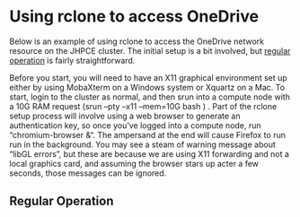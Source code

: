 # Using rclone to access OneDrive

Below is an example of using rclone to access the OneDrive network resource on the JHPCE cluster.  The initial setup is a bit involved, but [regular operation](#regular-operation) is fairly straightforward.

Before you start, you will need to have an X11 graphical environment set up either by using MobaXterm on a Windows system or Xquartz on a Mac.  To start, login to the cluster as normal, and then srun into a compute node with a 10G RAM request (srun –pty –x11 –mem=10G bash ) .  Part of the rclone setup process will involve using a web browser to generate an authentication key, so once you’ve logged into a compute node, run “chromium-browser &“.  The ampersand at the end will cause Firefox to run run in the background.  You may see a steam of warning message about “libGL errors”, but these are because we are using X11 forwarding and not a local graphics card, and assuming the browser stars up acter a few seconds, those messages can be ignored.

## Regular Operation
